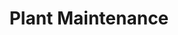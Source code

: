 ---
title: "Plant Maintenance"
icon: "fas fa-industry"
description: "Daily plant maintenance works and comprehensive annual shutdown (SDM) services for optimal plant performance."
detailed_description: |
  Our comprehensive plant maintenance services ensure your facility operates at peak efficiency with minimal downtime. We provide both routine daily maintenance and complex annual shutdown management services.
  
  Our experienced team handles everything from basic equipment inspections to complex maintenance procedures, all while maintaining the highest safety standards and compliance with industry regulations.
features:
  - "Daily maintenance operations"
  - "Annual shutdown management" 
  - "Equipment inspection & repair"
  - "Preventive maintenance programs"
clients:
  - "DENKA"
  - "AKSS"
  - "EVLS"
  - "APS"
order: 1
--- 